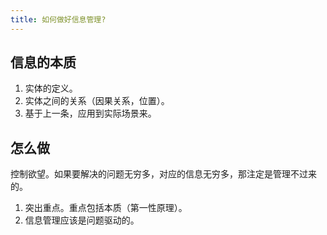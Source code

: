 ```yaml
---
title: 如何做好信息管理?
---
```


## 信息的本质
1. 实体的定义。
2. 实体之间的关系（因果关系，位置）。
3. 基于上一条，应用到实际场景来。

## 怎么做
控制欲望。如果要解决的问题无穷多，对应的信息无穷多，那注定是管理不过来的。

1. 突出重点。重点包括本质（第一性原理）。
2. 信息管理应该是问题驱动的。
